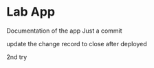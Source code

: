 # Lab App

Documentation of the app
Just a commit

update the change record to close after deployed

2nd try
